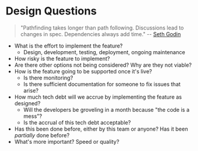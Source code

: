 # Design Questions

> "Pathfinding takes longer than path following. Discussions lead to changes in
> spec. Dependencies always add time." --
> [Seth Godin](https://seths.blog/2022/08/how-long-will-this-take/)

- What is the effort to implement the feature?
  - Design, development, testing, deployment, ongoing maintenance
- How risky is the feature to implement?
- Are there other options not being considered? Why are they not viable?
- How is the feature going to be supported once it's live?
  - Is there monitoring?
  - Is there sufficient documentation for someone to fix issues that arise?
- How much tech debt will we accrue by implementing the feature as designed?
  - Will the developers be groveling in a month because "the code is a mess"?
  - Is the accrual of this tech debt acceptable?
- Has this been done before, either by this team or anyone? Has it been
  _partially_ done before?
- What's more important? Speed or quality?
